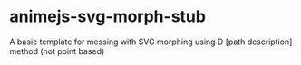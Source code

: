 # animejs-svg-morph-stub
A basic template for messing with SVG morphing using D [path description] method (not point based)

